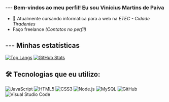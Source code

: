 ### --- Bem-vindos ao meu perfil! Eu sou Vinícius Martins de Paiva

- 🔭 Atualmente cursando informática para a web na *ETEC - Cidade Tiradentes*
- Faço freelance *(Contatos no perfil)*

## --- Minhas estatísticas
[![Top Langs](https://github-readme-stats.vercel.app/api/top-langs/?username=Martins-Vini&layout=compact&langs_count=7&theme=dracula)](https://github.com/anuraghazra/github-readme-stats)
[![GitHub Stats](https://github-readme-stats.vercel.app/api?username=Martins-Vini&show_icons=true&theme=dracula)](https://github.com/anuraghazra/github-readme-stats)</div>

## 🛠️ Tecnologias que eu utilizo:

![JavaScript](https://img.shields.io/badge/JavaScript-F7DF1E?style=for-the-badge&logo=javascript&logoColor=black)
![HTML5](https://img.shields.io/badge/HTML5-E34F26?style=for-the-badge&logo=html5&logoColor=white)
![CSS3](https://img.shields.io/badge/CSS3-1572B6?style=for-the-badge&logo=css3&logoColor=white)
![Node.js](https://img.shields.io/badge/Node.js-339933?style=for-the-badge&logo=nodedotjs&logoColor=white)
![MySQL](https://img.shields.io/badge/MySQL-4479A1?style=for-the-badge&logo=mysql&logoColor=white)
![GitHub](https://img.shields.io/badge/GitHub-100000?style=for-the-badge&logo=github&logoColor=white)
![Visual Studio Code](https://img.shields.io/badge/Visual%20Studio%20Code-007ACC?style=for-the-badge&logo=visual-studio-code&logoColor=white)

